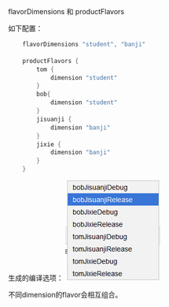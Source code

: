 flavorDimensions 和 productFlavors

如下配置：
```groovy
    flavorDimensions "student", "banji"

    productFlavors {
        tom {
            dimension "student"
        }
        bob{
            dimension "student"
        }
        jisuanji {
            dimension "banji"
        }
        jixie {
            dimension "banji"
        }
    }
```
生成的编译选项：
![](img/flavor.png)

不同dimension的flavor会相互组合。